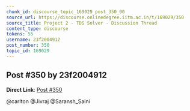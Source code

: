 ```yaml
---
chunk_id: discourse_topic_169029_post_350_00
source_url: https://discourse.onlinedegree.iitm.ac.in/t/169029/350
source_title: Project 2 - TDS Solver - Discussion Thread
content_type: discourse
tokens: 55
username: 23f2004912
post_number: 350
topic_id: 169029
---
```


## Post #350 by 23f2004912

**Direct Link**: [Post #350](https://discourse.onlinedegree.iitm.ac.in/t/169029/350)

@carlton @Jivraj @Saransh_Saini
